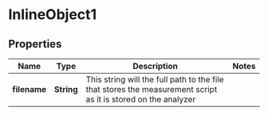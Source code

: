 

# InlineObject1


## Properties

Name | Type | Description | Notes
------------ | ------------- | ------------- | -------------
**filename** | **String** | This string will the full path to the file that stores the measurement script as it is stored on the analyzer | 



